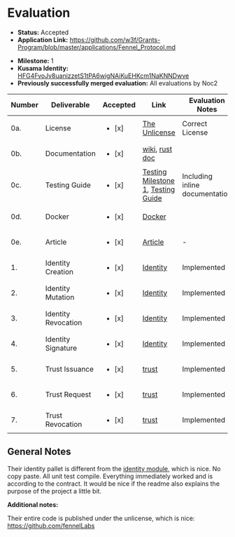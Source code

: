 # Evaluation

- **Status:** Accepted
- **Application Link:** https://github.com/w3f/Grants-Program/blob/master/applications/Fennel_Protocol.md
* **Milestone:** 1
* **Kusama Identity:** [HFG4FvoJv8uanizzetS1tPA6wigNAiKuEHKcm1NaKNNDwve](https://polkascan.io/pre/kusama/account/HFG4FvoJv8uanizzetS1tPA6wigNAiKuEHKcm1NaKNNDwve)
* **Previously successfully merged evaluation:** All evaluations by Noc2

| Number | Deliverable | Accepted | Link | Evaluation Notes |
| ------ | ----------- | -------- | ---- |----------------- |
| 0a. | License | <ul><li>[x] </li></ul> | [The Unlicense](https://github.com/fennelLabs/Fennel-Protocol/blob/main/LICENSE) | Correct License |
| 0b. | Documentation | <ul><li>[x] </li></ul> | [wiki](https://github.com/fennelLabs/Fennel-Protocol/wiki), [rust doc](https://fennellabs.com/Fennel-Protocol/doc/fennel_protocol_runtime/index.html) |  | 
| 0c. | Testing Guide | <ul><li>[x] </li></ul> | [Testing Milestone 1](https://github.com/fennelLabs/Fennel-Protocol/wiki/Testing-Milestone-1), [Testing Guide](https://github.com/fennelLabs/Fennel-Protocol/wiki/Testing-Guide) | Including inline documentation | 
| 0d. | Docker | <ul><li>[x] </li></ul> | [Docker](https://github.com/fennelLabs/Fennel-Protocol/blob/main/Dockerfile) |  | 
| 0e. | Article | <ul><li>[x] </li></ul> | [Article](https://github.com/fennelLabs/Fennel-Protocol/blob/main/articles/fennel-protocol-milestone-1.md) | - | 
| 1. | Identity Creation | <ul><li>[x] </li></ul> | [Identity](https://github.com/fennelLabs/Fennel-Protocol/blob/6cc7c956d7404e6b7bf08c0995c444038d7f564e/pallets/identity/src/lib.rs#L113) | Implemented | 
| 2. | Identity Mutation | <ul><li>[x] </li></ul> | [Identity](https://github.com/fennelLabs/Fennel-Protocol/blob/6cc7c956d7404e6b7bf08c0995c444038d7f564e/pallets/identity/src/lib.rs#L152) | Implemented | 
| 3. | Identity Revocation | <ul><li>[x] </li></ul> | [Identity](https://github.com/fennelLabs/Fennel-Protocol/blob/6cc7c956d7404e6b7bf08c0995c444038d7f564e/pallets/identity/src/lib.rs#L132) | Implemented | 
| 4. | Identity Signature | <ul><li>[x] </li></ul> | [Identity](https://github.com/fennelLabs/Fennel-Protocol/blob/6cc7c956d7404e6b7bf08c0995c444038d7f564e/pallets/identity/src/lib.rs#L197) | Implemented | 
| 5. | Trust Issuance | <ul><li>[x] </li></ul> | [trust](https://github.com/fennelLabs/Fennel-Protocol/blob/6cc7c956d7404e6b7bf08c0995c444038d7f564e/pallets/trust/src/lib.rs#L90) | Implemented | 
| 6. | Trust Request | <ul><li>[x] </li></ul> | [trust](https://github.com/fennelLabs/Fennel-Protocol/blob/6cc7c956d7404e6b7bf08c0995c444038d7f564e/pallets/trust/src/lib.rs#L122) | Implemented | 
| 7. | Trust Revocation | <ul><li>[x] </li></ul> | [trust](https://github.com/fennelLabs/Fennel-Protocol/blob/6cc7c956d7404e6b7bf08c0995c444038d7f564e/pallets/trust/src/lib.rs#L154) | Implemented | 

## General Notes

Their identity pallet is different from the [identity module](https://github.com/paritytech/substrate/blob/master/frame/identity/src/lib.rs), which is nice. No copy paste. All unit test compile. Everything immediately worked and is according to the contract. It would be nice if the readme also explains the purpose of the project a little bit. 


**Additional notes:** 

Their entire code is published under the unlicense, which is nice: https://github.com/fennelLabs 